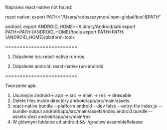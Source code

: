 Naprawa react-native not found:

react native:
export PATH="/Users/radoszszymon/.npm-global/bin/:\$PATH"

android:
export ANDROID_HOME=~/Library/Android/sdk
export PATH=${PATH}:${ANDROID_HOME}/tools
export PATH=${PATH}:${ANDROID_HOME}/platform-tools

=========================

1. Odpalenie ios:
   react-native run-ios

2. Odpalenie android:
   react-native run-android

=========================

Tworzenie apk:

1. Usunięcie android-> app -> src -> main -> res -> drawable
2. Delete files inside directory android/app/src/main/assets.
3. react-native bundle --platform android --dev false --entry-file index.js --bundle-output android/app/src/main/assets/index.android.bundle --assets-dest android/app/src/main/res
4. W głównym folderze cd android && ./gradlew assembleRelease
